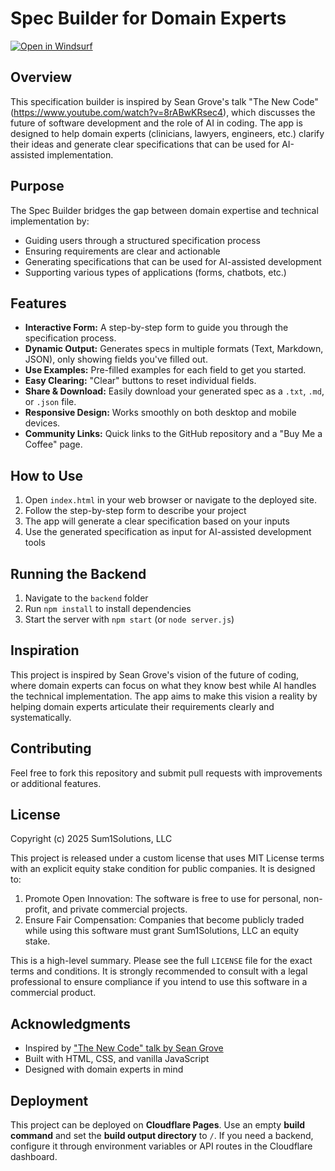 # Spec Builder for Domain Experts

[![Open in Windsurf](https://img.shields.io/badge/Open%20in-Windsurf-blue.svg)](https://wind.surf)
## Overview

This specification builder is inspired by Sean Grove's talk "The New Code" (https://www.youtube.com/watch?v=8rABwKRsec4), which discusses the future of software development and the role of AI in coding. The app is designed to help domain experts (clinicians, lawyers, engineers, etc.) clarify their ideas and generate clear specifications that can be used for AI-assisted implementation.

## Purpose

The Spec Builder bridges the gap between domain expertise and technical implementation by:
- Guiding users through a structured specification process
- Ensuring requirements are clear and actionable
- Generating specifications that can be used for AI-assisted development
- Supporting various types of applications (forms, chatbots, etc.)

## Features

- **Interactive Form:** A step-by-step form to guide you through the specification process.
- **Dynamic Output:** Generates specs in multiple formats (Text, Markdown, JSON), only showing fields you've filled out.
- **Use Examples:** Pre-filled examples for each field to get you started.
- **Easy Clearing:** "Clear" buttons to reset individual fields.
- **Share & Download:** Easily download your generated spec as a `.txt`, `.md`, or `.json` file.
- **Responsive Design:** Works smoothly on both desktop and mobile devices.
- **Community Links:** Quick links to the GitHub repository and a "Buy Me a Coffee" page.

## How to Use

1. Open `index.html` in your web browser or navigate to the deployed site.
2. Follow the step-by-step form to describe your project
3. The app will generate a clear specification based on your inputs
4. Use the generated specification as input for AI-assisted development tools

## Running the Backend

1. Navigate to the `backend` folder
2. Run `npm install` to install dependencies
3. Start the server with `npm start` (or `node server.js`)

## Inspiration

This project is inspired by Sean Grove's vision of the future of coding, where domain experts can focus on what they know best while AI handles the technical implementation. The app aims to make this vision a reality by helping domain experts articulate their requirements clearly and systematically.

## Contributing

Feel free to fork this repository and submit pull requests with improvements or additional features.

## License

Copyright (c) 2025 Sum1Solutions, LLC

This project is released under a custom license that uses MIT License terms with an explicit equity stake condition for public companies. It is designed to:

1. Promote Open Innovation: The software is free to use for personal, non-profit, and private commercial projects.
2. Ensure Fair Compensation: Companies that become publicly traded while using this software must grant Sum1Solutions, LLC an equity stake.

This is a high-level summary. Please see the full `LICENSE` file for the exact terms and conditions. It is strongly recommended to consult with a legal professional to ensure compliance if you intend to use this software in a commercial product.

## Acknowledgments

- Inspired by ["The New Code" talk by Sean Grove](https://www.youtube.com/watch?v=8rABwKRsec4)
- Built with HTML, CSS, and vanilla JavaScript
- Designed with domain experts in mind

## Deployment

This project can be deployed on **Cloudflare Pages**. Use an empty **build command** and set the **build output directory** to `/`. If you need a backend, configure it through environment variables or API routes in the Cloudflare dashboard.
